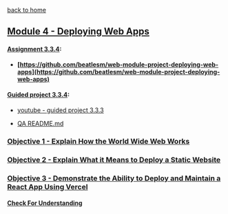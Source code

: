 [back to home](https://github.com/beatlesm/)

## [Module 4 - Deploying Web Apps](https://github.com/beatlesm/web/tree/main/3.3/Module334)

#### [Assignment 3.3.4](https://github.com/beatlesm/web/tree/main/3.3/Module334/Assignment334):

-   **[https://github.com/beatlesm/web-module-project-deploying-web-apps](https://github.com/beatlesm/web-module-project-deploying-web-apps)**
   
#### [Guided project 3.3.4](https://github.com/beatlesm/web/tree/main/3.3/Module334/guided334):

- [youtube - guided project 3.3.3](https://youtu.be/HyUoD6NwQgA)

-   [QA README.md](./QA_Video/README.md)

### [Objective 1 - Explain How the World Wide Web Works](./Objects/Object_1.md)

### [Objective 2 - Explain What it Means to Deploy a Static Website](./Objects/Object_2.md)

### [Objective 3 - Demonstrate the Ability to Deploy and Maintain a React App Using Vercel](./Objects/Object_3.md)

#### [Check For Understanding](./Objects/Understanding.md)
